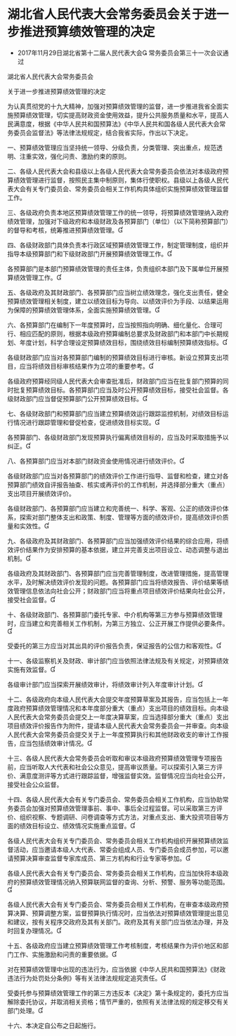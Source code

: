 # 湖北省人民代表大会常务委员会关于进一步推进预算绩效管理的决定

- 2017年11月29日湖北省第十二届人民代表大会
  常务委员会第三十一次会议通过

<!-- INFO END -->

湖北省人民代表大会常务委员会

关于进一步推进预算绩效管理的决定

为认真贯彻党的十九大精神，加强对预算绩效管理的监督，进一步推进我省全面实施预算绩效管理，切实提高财政资金使用效益，提升公共服务质量和水平，提高人民满意度，根据《中华人民共和国预算法》《中华人民共和国各级人民代表大会常务委员会监督法》等法律法规规定，结合我省实际，作出以下决定。

一、预算绩效管理应当坚持统一领导、分级负责，分类管理、突出重点，规范透明、注重实效，强化问责、激励约束的原则。

二、各级人民代表大会和县级以上各级人民代表大会常务委员会依法对本级政府预算绩效管理进行监督，按照民主集中制原则，集体行使职权。县级以上各级人民代表大会有关专门委员会、常务委员会相关工作机构具体组织实施预算绩效管理监督工作。

三、各级政府负责本地区预算绩效管理工作的统一领导，将预算绩效管理纳入政府绩效管理，加强对下级政府和本级财政及各预算部门（单位）（以下简称预算部门）的督导和考核，统筹推进预算绩效管理。

四、各级财政部门具体负责本行政区域预算绩效管理工作，制定管理制度，组织并指导本级预算部门和下级财政部门开展预算绩效管理工作。

各预算部门是本部门预算绩效管理的责任主体，负责组织本部门及下属单位开展预算绩效管理工作。

五、各级政府及其财政部门、各预算部门应当树立绩效理念，强化支出责任，健全预算绩效管理相关制度，建立以绩效目标为导向、以绩效评价为手段、以结果运用为保障的预算绩效管理体系，全面实施预算绩效管理。

六、各预算部门在编制下一年度预算时，应当按照指向明确、细化量化、合理可行、相应匹配的原则，根据本级政府预算编制总要求及财政部门和本部门中长期规划、年度计划，科学合理设定预算绩效目标，围绕绩效目标编制预算绩效指标。

各级财政部门应当对各预算部门编制的预算绩效目标进行审核。新设立预算支出项目，应当将绩效目标审核结果作为立项的重要参考。

各级政府预算经同级人民代表大会审查批准后，财政部门应当在批复部门预算的同时批复预算绩效目标。各预算部门应当及时公开预算绩效目标，接受社会监督。各级财政部门应当督促预算部门公开预算绩效目标。

七、各级财政部门和预算部门应当建立预算绩效运行跟踪监控机制，对绩效目标运行情况进行跟踪管理和督促检查，促进绩效目标实现。

各预算部门、各级财政部门发现预算执行偏离绩效目标的，应当及时采取措施予以纠正。

八、各预算部门应当对本部门财政资金使用情况进行绩效评价。

各级财政部门应当对各预算部门的绩效评价工作进行指导、监督和检查，建立对各预算部门绩效自评报告抽查、核实或再评价的工作机制，并选择部分重大（重点）支出项目开展绩效评价。

各级财政部门、各预算部门应当建立和完善统一、科学、客观、公正的绩效评价体系，探索对部门整体支出和政策、制度、管理等方面的绩效评价，提高绩效评价质量和实效性。

九、各级政府及其财政部门、各预算部门应当加强绩效评价结果的综合应用，将绩效评价结果作为安排预算的基本依据，建立并完善支出项目设立、动态调整与退出机制。

各级政府及其财政部门、各预算部门应当完善管理制度，改进管理措施，提高管理水平，及时解决绩效评价发现的问题。各预算部门应当将绩效报告、评价结果等绩效管理信息依法向社会公开；财政部门应当将重点项目绩效评价结果向社会公开，接受社会监督。

十、各级财政部门、各预算部门委托专家、中介机构等第三方参与预算绩效管理时，应当建立和完善相关工作机制，为第三方独立、公正开展工作提供必要条件。

受委托的第三方应当对其出具的评价报告负责，保证报告的公信力和客观性。

十一、各级监察机关及财政、审计部门应当依照法律法规及有关规定，对预算绩效实施有效监督。

各级审计部门应当探索开展绩效审计，将绩效审计列入年度审计计划。

十二、各级政府向本级人民代表大会提交年度预算草案及其报告，应当包括上一年度政府预算绩效管理情况和本年度部分重大（重点）支出项目的绩效目标。向本级人民代表大会常务委员会提交上一年度决算草案，应当选择部分重大（重点）支出项目绩效评价报告作为附件，提请本级人民代表大会常务委员会一并审查。向本级人民代表大会常务委员会提交关于上一年度预算执行和其他财政收支的审计工作报告，应当包括绩效审计情况。

十三、各级人民代表大会常务委员会听取和审议本级政府预算绩效管理专项报告前，应当听取人大代表和社会公众意见，提高审议质量。可以探索引入第三方评价、满意度测评等方式进行跟踪监督，增强监督实效。监督情况应当向社会公开，接受社会公众监督。

十四、各级人民代表大会有关专门委员会、常务委员会相关工作机构，应当协助常务委员会加强对预算绩效管理事前、事中、事后全过程监督。可以采取第三方评价、组织视察、专题调研、问卷调查等方式方法，对重点支出、重大投资项目等方面的绩效目标设立、绩效情况实施重点监督。

各级人民代表大会有关专门委员会、常务委员会相关工作机构组织开展预算绩效监督活动，应当邀请本级人大代表、常委会组成人员、专门委员会成员参加，可以邀请预算决算审查监督专家库成员、第三方机构和行业专家等参加。

各级人民代表大会有关专门委员会、常务委员会相关工作机构，应当加快将本级政府的预算绩效管理情况纳入预算联网监督的查询、分析、预警、服务等功能范围。

各级人民代表大会有关专门委员会、常务委员会相关工作机构，在审查本级政府预算决算、预算调整方案，监督预算执行情况时，应当依法对预算绩效管理提出意见和建议，按有关程序交政府及其有关部门。政府及其有关部门应当依法办理，并及时回复办理情况。

十五、各级政府应当建立预算绩效管理工作考核制度，考核结果作为评价地区和部门工作、实施激励和问责的重要依据。

对在预算绩效管理中出现的违法行为，应当依据《中华人民共和国预算法》《财政违法行为处罚处分条例》等有关法律法规规定追究责任。

受委托参与预算绩效管理工作的第三方违反本《决定》第十条规定的，委托方应当解除委托协议，并取消相关资格；情节严重的，依照有关法律法规的规定移交有关部门处理。

十六、本决定自公布之日起施行。
